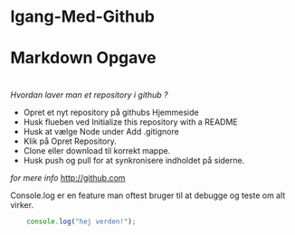 # Igang-Med-Github

# Markdown Opgave <h1> 
*Hvordan laver man et repository i github ?*

* Opret et nyt repository på githubs Hjemmeside
* Husk flueben ved Initialize this repository with a README
* Husk at vælge Node under Add .gitignore
* Klik på Opret Repository.
* Clone eller download til korrekt mappe.
* Husk push og pull for at synkronisere indholdet på siderne.

*for mere info*
http://github.com

Console.log er en feature man oftest bruger til at debugge og teste om alt virker.
```javascript
    console.log("hej verden!");
```